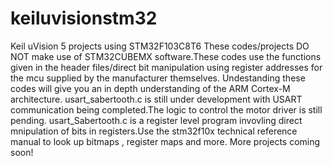 # keiluvisionstm32
Keil uVision 5 projects using STM32F103C8T6
These codes/projects DO NOT make use of STM32CUBEMX software.These codes use the functions given in the header files/direct bit manipulation using register addresses for the mcu supplied by the manufacturer themselves.
Undestanding these codes will give you an in depth understanding of the ARM Cortex-M architecture.
usart_sabertooth.c is still under development with USART communication being completed.The logic to control the motor driver is still pending. usart_Sabertooth.c is a register level program invovling direct mnipulation of bits in registers.Use the stm32f10x technical reference manual to look up bitmaps , register maps and more.
More projects coming soon!
